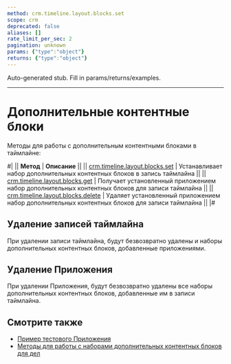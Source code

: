 ```yaml
---
method: crm.timeline.layout.blocks.set
scope: crm
deprecated: false
aliases: []
rate_limit_per_sec: 2
pagination: unknown
params: {"type":"object"}
returns: {"type":"object"}
---
```


Auto-generated stub. Fill in params/returns/examples.

---

# Дополнительные контентные блоки

Методы для работы с дополнительным контентными блоками в таймлайне:

#|
|| **Метод** | **Описание** ||
|| [crm.timeline.layout.blocks.set](./crm-timeline-layout-blocks-set.md) | Устанавливает набор дополнительных контентных блоков в запись таймлайна ||
|| [crm.timeline.layout.blocks.get](./crm-timeline-layout-blocks-get.md) | Получает установленный приложением набор дополнительных контентных блоков для записи таймлайна ||
|| [crm.timeline.layout.blocks.delete](./crm-timeline-layout-blocks-delete.md) | Удаляет установленный приложением набор дополнительных контентных блоков для записи таймлайна ||
|#

## Удаление записей таймлайна

При удалении записи таймлайна, будут безвозвратно удалены и наборы дополнительных контентных блоков, добавленные приложениями.

## Удаление Приложения

При удалении Приложения, будут безвозвратно удалены все наборы дополнительных контентных блоков, добавленные им в записи таймлайна.

## Смотрите также

- [Пример тестового Приложения](./content-blocks-test-app.md)
- [Методы для работы с наборами дополнительных контентных блоков для дел](../activities/layout-blocks/index.md)
